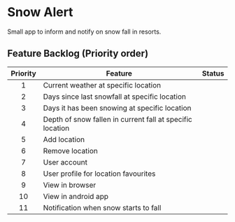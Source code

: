 # Snow Alert
Small app to inform and notify on snow fall in resorts.

## Feature Backlog (Priority order)
| Priority | Feature                                                   | Status |
|:--------:|-----------------------------------------------------------|:------:|
| 1        | Current weather at specific location                      |        |
| 2        | Days since last snowfall at specific location             |        |
| 3        | Days it has been snowing at specific location             |        |
| 4        | Depth of snow fallen in current fall at specific location |        |
| 5        | Add location                                              |        |
| 6        | Remove location                                           |        |
| 7        | User account                                              |        |
| 8        | User profile for location favourites                      |        |
| 9        | View in browser                                           |        |
| 10       | View in android app                                       |        |
| 11       | Notification when snow starts to fall                     |        |
